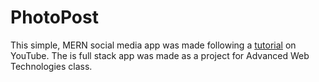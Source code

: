 # PhotoPost

This simple, MERN social media app was made following a [tutorial](https://www.youtube.com/watch?v=ngc9gnGgUdA) on YouTube. The is full stack app was made as a project for Advanced Web Technologies class.
